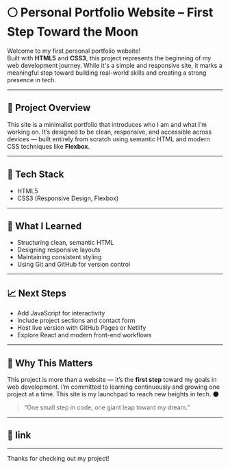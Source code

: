 # 🌕 Personal Portfolio Website – First Step Toward the Moon

Welcome to my first personal portfolio website!  
Built with **HTML5** and **CSS3**, this project represents the beginning of my web development journey. While it's a simple and responsive site, it marks a meaningful step toward building real-world skills and creating a strong presence in tech.

---

## 🚀 Project Overview

This site is a minimalist portfolio that introduces who I am and what I’m working on. It’s designed to be clean, responsive, and accessible across devices — built entirely from scratch using semantic HTML and modern CSS techniques like **Flexbox**.

---

## 🔧 Tech Stack

- HTML5  
- CSS3 (Responsive Design, Flexbox)

---

## 🎯 What I Learned

- Structuring clean, semantic HTML  
- Designing responsive layouts  
- Maintaining consistent styling  
- Using Git and GitHub for version control

---

## 📈 Next Steps

- Add JavaScript for interactivity  
- Include project sections and contact form  
- Host live version with GitHub Pages or Netlify  
- Explore React and modern front-end workflows

---

## 📌 Why This Matters

This project is more than a website — it’s the **first step** toward my goals in web development. I’m committed to learning continuously and growing one project at a time. This site is my launchpad to reach new heights in tech. 🌑

> “One small step in code, one giant leap toward my dream.”

---

## 🔗 link

---

Thanks for checking out my project!

